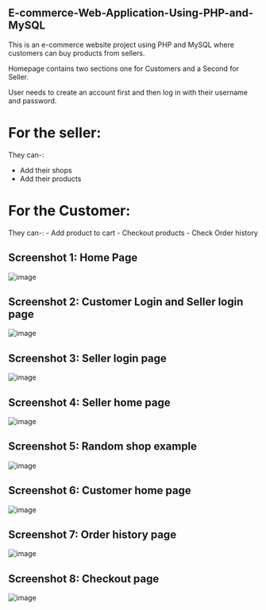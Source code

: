 ## E-commerce-Web-Application-Using-PHP-and-MySQL

This is an  e-commerce website project using PHP and MySQL where customers can buy products from sellers.

Homepage contains two sections one for Customers and a Second for Seller.

User needs to create an account first and then log in with their username and password.



 # For the seller:
   They can-:
   - Add  their shops
   - Add their  products
     

# For the  Customer:

  They can-:
     - Add product to cart
     - Checkout products
     - Check Order history
     


## Screenshot 1:    Home Page

![image](https://github.com/gaurav0401/E-Commerce-Web-Application-Using-PHP-and-MySQL/assets/80095859/55572f6b-5fc9-44fa-9232-2d1b5ba7cdfd)



## Screenshot 2:    Customer Login and Seller login page

![image](https://github.com/gaurav0401/Eshop-Web-Application-Using-PHP-and-MySQL/assets/80095859/24eb7129-afed-4357-ab3c-d1fe9be5d714)


## Screenshot 3:   Seller login page

![image](https://github.com/gaurav0401/Eshop-Web-Application-Using-PHP-and-MySQL/assets/80095859/b223e8da-824d-4b53-a1a0-c451ac8d6d27)


## Screenshot 4:   Seller home page

![image](https://github.com/gaurav0401/Eshop-Web-Application-Using-PHP-and-MySQL/assets/80095859/b5ad278a-b946-44bb-ac98-906dbc341c12)


## Screenshot 5:    Random shop example
![image](https://github.com/gaurav0401/Eshop-Web-Application-Using-PHP-and-MySQL/assets/80095859/a0b47d5e-db01-4fe2-b34b-48b2b932b272)



## Screenshot 6:  Customer home page


![image](https://github.com/gaurav0401/Eshop-Web-Application-Using-PHP-and-MySQL/assets/80095859/9df4e579-0fd5-4c5f-8b16-d0912afe4776)

## Screenshot 7:  Order history page

![image](https://github.com/gaurav0401/Eshop-Web-Application-Using-PHP-and-MySQL/assets/80095859/e813b5c8-e3e2-4e01-8e63-d79844182402)

## Screenshot 8: Checkout page

![image](https://github.com/gaurav0401/Eshop-Web-Application-Using-PHP-and-MySQL/assets/80095859/e970d01e-8b2b-4bc4-be06-ef69f4f3ee80)




